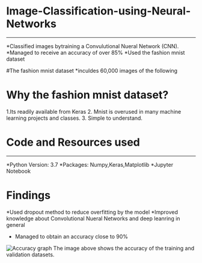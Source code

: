 # Image-Classification-using-Neural-Networks
***
*Classified images bytraining a Convulutional Nueral Network (CNN).
*Managed to receive an accuracy of over 85%
*Used the fashion mnist dataset

#The fashion mnist dataset
*inculdes 60,000 images of the following


# Why the fashion mnist dataset?
1.Its readily available from Keras
2. Mnist is overused in many machine learning projects and classes.
3. Simple to understand.

# Code and Resources used
***
*Python Version: 3.7
*Packages: Numpy,Keras,Matplotlib
*Jupyter Notebook


# Findings
*Used dropout method to reduce overfitting by the model
*Improved knowledge about Convolutional Nueral Networks and deep leanring in general
* Managed to obtain an accuracy close to 90%

![Accuracy graph](https://user-images.githubusercontent.com/58377262/91074220-244dfc80-e634-11ea-8d50-7accf6aa4c6a.png)
The image above shows the accuracy of the training and validation datasets.

